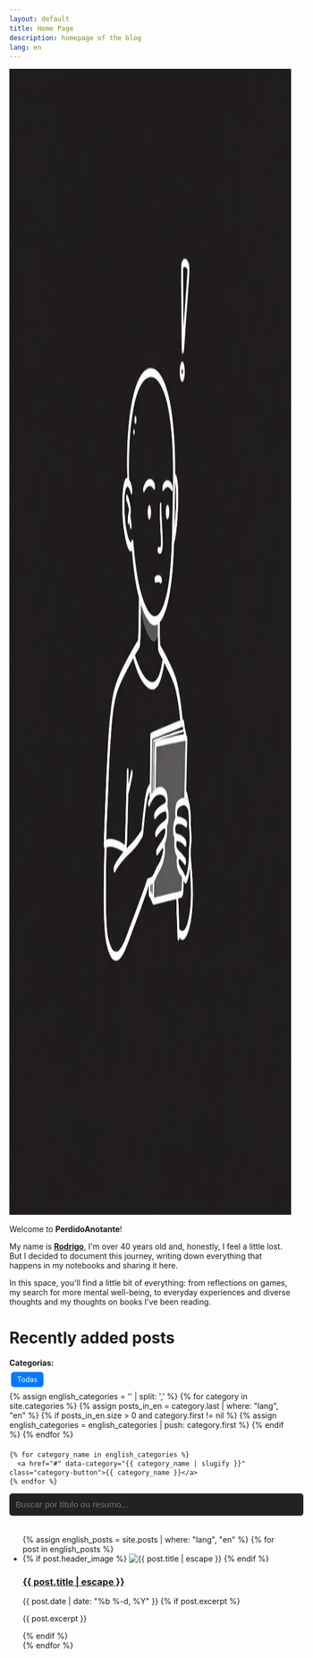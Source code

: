 ```yaml
---
layout: default
title: Home Page
description: homepage of the blog
lang: en
---
```


<div class="intro-section">
  <img src="/assets/imagens/logo_site.jpg" alt="Perdido Anotante Logo na Introdução" class="intro-logo-image" width="2048" height="2048">
  <div class="intro-text-content">
    <p>Welcome to <b>PerdidoAnotante</b>!</p>
    <p>My name is <u><b>Rodrigo</b></u>, I'm over 40 years old and, honestly, I feel a little lost. But I decided to document this journey, writing down everything that happens in my notebooks and sharing it here.</p>
    <p>In this space, you'll find a little bit of everything: from reflections on games, my search for more mental well-being, to everyday experiences and diverse thoughts and my thoughts on books I've been reading.</p>
  </div>
</div>
<h1 class="page-heading">Recently added posts</h1>

<div class="category-list-container">
  <strong>Categorias:</strong>
  <div class="category-list">
    <a href="#" data-category="all" class="active category-button">Todas</a>
    {% assign english_categories = '' | split: ',' %}
    {% for category in site.categories %}
      {% assign posts_in_en = category.last | where: "lang", "en" %}
      {% if posts_in_en.size > 0 and category.first != nil %}
        {% assign english_categories = english_categories | push: category.first %}
      {% endif %}
    {% endfor %}

    {% for category_name in english_categories %}
      <a href="#" data-category="{{ category_name | slugify }}" class="category-button">{{ category_name }}</a>
    {% endfor %}
  </div>
</div>

<style>
/* Adicione este CSS ao seu arquivo CSS principal (ex: style.css) ou na própria página se for temporário */
.category-list .category-button {
  display: inline-block; /* Faz com que os links fiquem lado a lado */
  padding: 5px 10px; /* Espaçamento interno */
  margin: 3px; /* Espaçamento entre os botões */
  border: 1px solid #555; /* Borda leve */
  border-radius: 5px; /* Cantos arredondados */
  background-color: #333; /* Fundo escuro */
  color: #eee; /* Cor do texto claro */
  text-decoration: none; /* Sem sublinhado */
  font-size: 0.9em; /* Tamanho da fonte um pouco menor */
  transition: background-color 0.3s, color 0.3s; /* Transição suave para hover */
}

.category-list .category-button:hover {
  background-color: #555; /* Mudar cor no hover */
  color: #fff;
}

.category-list .category-button.active {
  background-color: #007bff; /* Cor para a categoria ativa */
  border-color: #007bff;
  color: #fff;
}

.category-list {
    display: flex; /* Usa flexbox para melhor controle */
    flex-wrap: wrap; /* Quebra em múltiplas linhas se não couber */
    gap: 5px; /* Espaço entre os itens flex */
    margin-top: 5px; /* Espaço acima da lista de botões */
}
</style>

<input type="text" id="search-input" placeholder="Buscar por título ou resumo..." style="width:100%;padding:10px;margin-bottom:20px;font-size:1.1em;border-radius:5px;border:1px solid #333;background:#222;color:#fff;">

<ul class="post-list post-grid">
  {% assign english_posts = site.posts | where: "lang", "en" %}
  {% for post in english_posts %}
    <li class="post-item">
      <div class="post-block" data-categories="{% for category in post.categories %}{{ category | slugify }} {% endfor %}">
        {% if post.header_image %}
          <img src="{{ post.header_image | relative_url }}" alt="{{ post.title | escape }}">
        {% endif %}
        <h3 class="post-title">
          <a href="{{ post.url | relative_url }}">{{ post.title | escape }}</a>
        </h3>
        <span class="post-meta">{{ post.date | date: "%b %-d, %Y" }}</span>
        {% if post.excerpt %}
          <p class="post-excerpt">{{ post.excerpt }}</p>
        {% endif %}
      </div>
    </li>
  {% endfor %}
</ul>

<script src="/assets/js/search.js"></script>
